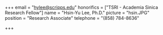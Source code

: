 +++
email = "hylee@scripps.edu"
honorifics = ["TSRI - Academia Sinica Research Fellow"]
name = "Hsin-Yu Lee, Ph.D."
picture = "hsin.JPG"
position = "Research Associate"
telephone = "(858) 784-8636"

+++

